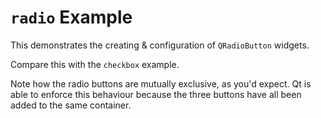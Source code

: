 # `radio` Example

This demonstrates the creating & configuration of `QRadioButton` widgets.

Compare this with the `checkbox` example.

Note how the radio buttons are mutually exclusive, as you'd expect.
Qt is able to enforce this behaviour because the three buttons have all
been added to the same container.
